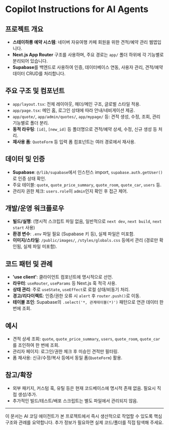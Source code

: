 # Copilot Instructions for AI Agents

## 프로젝트 개요
- **스테이하롱 예약 시스템**: 네이버 자유여행 카페 회원을 위한 견적/예약 관리 웹앱입니다.
- **Next.js App Router** 구조를 사용하며, 주요 경로는 `app/` 폴더 하위에 각 기능별로 분리되어 있습니다.
- **Supabase**를 백엔드로 사용하여 인증, 데이터베이스 연동, 사용자 관리, 견적/예약 데이터 CRUD를 처리합니다.

## 주요 구조 및 컴포넌트
- `app/layout.tsx`: 전체 레이아웃, 헤더/메인 구조, 글로벌 스타일 적용.
- `app/page.tsx`: 메인 홈, 로그인 상태에 따라 안내/네비게이션 제공.
- `app/quote/`, `app/admin/quotes/`, `app/mypage/` 등: 견적 생성, 수정, 조회, 관리 기능별로 폴더 분리.
- **동적 라우팅**: `[id]`, `[new_id]` 등 폴더명으로 견적/예약 상세, 수정, 신규 생성 등 처리.
- **재사용 폼**: `QuoteForm` 등 입력 폼 컴포넌트는 여러 경로에서 재사용.

## 데이터 및 인증
- **Supabase**: `@/lib/supabase`에서 인스턴스 import, `supabase.auth.getUser()`로 인증 상태 확인.
- 주요 테이블: `quote`, `quote_price_summary`, `quote_room`, `quote_car`, `users` 등.
- 관리자 권한 체크: `users.role`이 `admin`인지 확인 후 접근 제어.

## 개발/운영 워크플로우
- **빌드/실행**: (명시적 스크립트 파일 없음, 일반적으로 `next dev`, `next build`, `next start` 사용)
- **환경 변수**: `.env` 파일 필요 (Supabase 키 등), 실제 파일은 미포함.
- **이미지/스타일**: `/public/images/`, `/styles/globals.css` 등에서 관리 (경로만 확인됨, 실제 파일 미포함).

## 코드 패턴 및 관례
- **'use client'**: 클라이언트 컴포넌트에 명시적으로 선언.
- **라우터**: `useRouter`, `useParams` 등 Next.js 훅 적극 사용.
- **상태 관리**: 주로 `useState`, `useEffect`로 로컬 상태/비동기 처리.
- **경고/리다이렉트**: 인증/권한 오류 시 `alert` 후 `router.push()`로 이동.
- **테이블 조인**: Supabase의 `.select('*, 관계테이블(*)')` 패턴으로 연관 데이터 한 번에 조회.

## 예시
- 견적 상세 조회: `quote`, `quote_price_summary`, `users`, `quote_room`, `quote_car`를 조인하여 한 번에 조회.
- 관리자 페이지: 로그인/권한 체크 후 미승인 견적만 필터링.
- 폼 재사용: 신규/수정/복사 등에서 동일 폼(`QuoteForm`) 활용.

## 참고/확장
- 외부 패키지, 커스텀 훅, 유틸 등은 현재 코드베이스에 명시적 존재 없음. 필요시 직접 생성/추가.
- 추가적인 빌드/테스트/배포 스크립트는 별도 파일에서 관리되지 않음.

---

이 문서는 AI 코딩 에이전트가 본 프로젝트에서 즉시 생산적으로 작업할 수 있도록 핵심 구조와 관례를 요약합니다. 추가 정보가 필요하면 실제 코드/폴더를 직접 탐색해 주세요.
